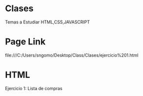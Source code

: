 # Clases
Temas a Estudiar HTML,CSS,JAVASCRIPT
# Page Link
file:///C:/Users/sngomo/Desktop/Class/Clases/ejercicio%201.html
# HTML
Ejercicio 1: Lista de compras